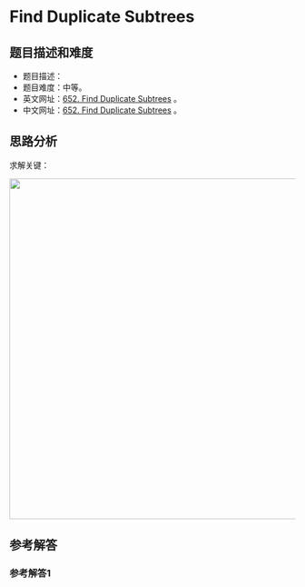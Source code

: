 # Find Duplicate Subtrees

## 题目描述和难度
+ 题目描述：
+ 题目难度：中等。
+ 英文网址：[652. Find Duplicate Subtrees](https://leetcode.com/problems/find-duplicate-subtrees/description/)  。
+ 中文网址：[652. Find Duplicate Subtrees](https://leetcode-cn.com/problems/find-duplicate-subtrees/description/)  。
## 思路分析
求解关键：

<img src="https://liweiwei1419.github.io/images/leetcode-solution/" width="600">

## 参考解答
### 参考解答1

```java

```